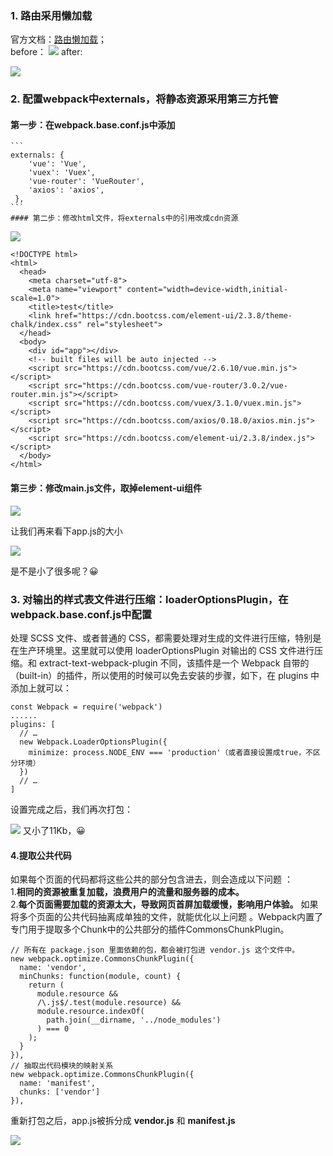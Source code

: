 ### 1. 路由采用懒加载
官方文档：[路由懒加载](https://router.vuejs.org/zh/guide/advanced/lazy-loading.html)；<br>
before：
![](https://user-gold-cdn.xitu.io/2019/4/12/16a111f02a3fdbcd?w=523&h=144&f=png&s=23024)
after:

![](https://user-gold-cdn.xitu.io/2019/4/12/16a1121a6e5f825a?w=548&h=160&f=png&s=27500)

### 2. 配置webpack中externals，将静态资源采用第三方托管<br>
   #### 第一步：在**webpack.base.conf.js**中添加
    ```
    externals: {
        'vue': 'Vue',
        'vuex': 'Vuex',
        'vue-router': 'VueRouter',
        'axios': 'axios',
     },
    ```
    #### 第二步：修改html文件，将externals中的引用改成cdn资源
    
![](https://user-gold-cdn.xitu.io/2019/4/12/16a1129ed5cd99db?w=1730&h=432&f=png&s=149921)
```
<!DOCTYPE html>
<html>
  <head>
    <meta charset="utf-8">
    <meta name="viewport" content="width=device-width,initial-scale=1.0">
    <title>test</title>
    <link href="https://cdn.bootcss.com/element-ui/2.3.8/theme-chalk/index.css" rel="stylesheet">
  </head>
  <body>
    <div id="app"></div>
    <!-- built files will be auto injected -->
    <script src="https://cdn.bootcss.com/vue/2.6.10/vue.min.js"></script>
    <script src="https://cdn.bootcss.com/vue-router/3.0.2/vue-router.min.js"></script>
    <script src="https://cdn.bootcss.com/vuex/3.1.0/vuex.min.js"></script>
    <script src="https://cdn.bootcss.com/axios/0.18.0/axios.min.js"></script>
    <script src="https://cdn.bootcss.com/element-ui/2.3.8/index.js"></script>
  </body>
</html>
```

    
#### 第三步：修改main.js文件，取掉element-ui组件 
![](https://user-gold-cdn.xitu.io/2019/4/12/16a112817e55a9e0?w=878&h=818&f=png&s=131918)

让我们再来看下app.js的大小

![](https://user-gold-cdn.xitu.io/2019/4/12/16a112bee0c428ad?w=509&h=272&f=png&s=48718)

是不是小了很多呢？😀

<!--3. 分离样式信息至单独文件：配置 **extract-text-webpack-plugin**-->

<!--#### 第一步：安装插件-->
<!--```-->
<!--# 通过 npm 安装-->
<!--npm install --save-dev mini-css-extract-plugin-->
<!--# or 通过 yarn 安装-->
<!--yarn add mini-css-extract-plugin --dev-->
<!--```-->
<!--#### 第二步： 引入和实例化在 webpack.base.conf.js 中添加-->
<!--```-->
<!--// 首先生成将插件引入至当前配置文件-->
<!--const ExtractTextPlugin = require('extract-text-webpack-plugin');-->
<!--// 其次是最简单对目标文件-->
<!--// 也就是提取出来的样式文件进行命名-->
<!--const extractSCSS = new ExtractTextPlugin('style_scss.css');-->
<!--```-->
<!--将 extract-text-webpack-plugin 结合到现有针对 /\.scss$/ 文件中。 在这里单独提取所有样式文件到一个单独的样式表 .css 文件中去，意味着我们不再需要使用 style-loader 来将样式表数据注入到 html 里 标签中去，所以这里就会把 style-loader 剔除掉。-->
<!--```-->
<!--{-->
<!--  test: /\.scss/,-->
<!--  use: extractSCSS.extract([-->
<!--    {-->
<!--      loader: 'css-loader',-->
<!--      options: { sourceMap: true }-->
<!--    },-->
<!--    {-->
<!--      loader: 'sass-loader',-->
<!--      options: {-->
<!--        includePaths: ['node_modules'],-->
<!--        sourceMap: true-->
<!--      }-->
<!--    }-->
<!--  ])-->
<!--}-->
<!--```-->

### 3. 对输出的样式表文件进行压缩：loaderOptionsPlugin，在webpack.base.conf.js中配置
处理 SCSS 文件、或者普通的 CSS，都需要处理对生成的文件进行压缩，特别是在生产环境里。这里就可以使用 loaderOptionsPlugin 对输出的 CSS 文件进行压缩。和 extract-text-webpack-plugin 不同，该插件是一个 Webpack 自带的（built-in）的插件，所以使用的时候可以免去安装的步骤，如下，在 plugins 中添加上就可以： 
```
const Webpack = require('webpack')
......
plugins: [
  // …
  new Webpack.LoaderOptionsPlugin({ 
    minimize: process.NODE_ENV === 'production'（或者直接设置成true，不区分环境）
  })
  // … 
]
```
设置完成之后，我们再次打包：

![](https://user-gold-cdn.xitu.io/2019/4/12/16a11795f19e05c9?w=1034&h=624&f=png&s=122239)
又小了11Kb，😀

#### 4.提取公共代码 
如果每个页面的代码都将这些公共的部分包含进去，则会造成以下问题 ：<br>         1.**相同的资源被重复加载，浪费用户的流量和服务器的成本。** <br> 2.**每个页面需要加载的资源太大，导致网页首屏加载缓慢，影响用户体验。** 如果将多个页面的公共代码抽离成单独的文件，就能优化以上问题 。Webpack内置了专门用于提取多个Chunk中的公共部分的插件CommonsChunkPlugin。

```
// 所有在 package.json 里面依赖的包，都会被打包进 vendor.js 这个文件中。
new webpack.optimize.CommonsChunkPlugin({
  name: 'vendor',
  minChunks: function(module, count) {
    return (
      module.resource &&
      /\.js$/.test(module.resource) &&
      module.resource.indexOf(
        path.join(__dirname, '../node_modules')
      ) === 0
    );
  }
}),
// 抽取出代码模块的映射关系
new webpack.optimize.CommonsChunkPlugin({
  name: 'manifest',
  chunks: ['vendor']
}),

```
重新打包之后，app.js被拆分成 **vendor.js** 和 **manifest.js**

![](https://user-gold-cdn.xitu.io/2019/4/13/16a1587b7cb2872d?w=666&h=135&f=png&s=28446)




